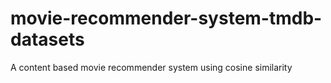 # movie-recommender-system-tmdb-datasets
A content based movie recommender system using cosine similarity

